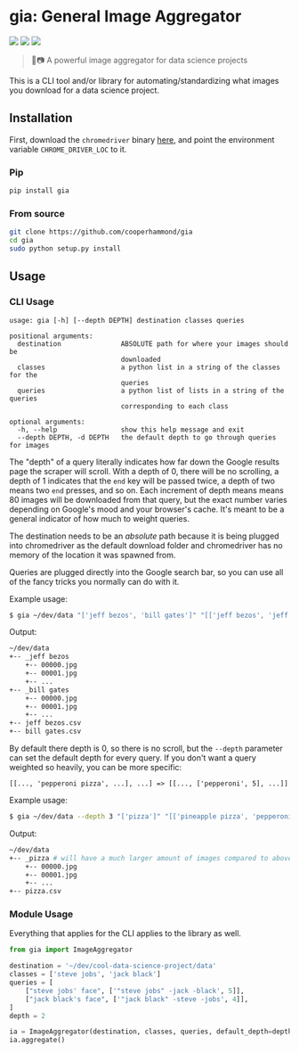 # gia: General Image Aggregator

[![](https://img.shields.io/github/languages/code-size/cooperhammond/gia?color=green&style=flat-square)](https://saythanks.io/to/kepoorh%40gmail.com)
[![](https://img.shields.io/pypi/v/gia?color=blue&style=flat-square)](https://saythanks.io/to/kepoorh%40gmail.com)
[![](https://img.shields.io/badge/say-thanks-ff69b4?style=flat-square)](https://saythanks.io/to/kepoorh%40gmail.com)

> 🤖📷 A powerful image aggregator for data science projects

This is a CLI tool and/or library for automating/standardizing what images you download for a data science project.


## Installation

First, download the `chromedriver` binary [here](https://chromedriver.chromium.org/downloads), 
and point the environment variable `CHROME_DRIVER_LOC` to it.

### Pip
```bash
pip install gia
```

### From source
```bash
git clone https://github.com/cooperhammond/gia
cd gia
sudo python setup.py install
```


## Usage

### CLI Usage

```
usage: gia [-h] [--depth DEPTH] destination classes queries 

positional arguments:
  destination               ABSOLUTE path for where your images should be
                            downloaded
  classes                   a python list in a string of the classes for the        
                            queries
  queries                   a python list of lists in a string of the queries       
                            corresponding to each class

optional arguments:
  -h, --help                show this help message and exit
  --depth DEPTH, -d DEPTH   the default depth to go through queries for images 
```

The "depth" of a query literally indicates how far down the Google results page the scraper will scroll.
With a depth of 0, there will be no scrolling, a depth of 1 indicates that the `end` key will be passed
twice, a depth of two means two `end` presses, and so on. Each increment of depth means means 80 images will 
be downloaded from that query, but the exact number varies depending on Google's mood and your browser's cache. 
It's meant to be a general indicator of how much to weight queries.

The destination needs to be an _absolute_ path because it is being plugged into chromedriver as the default
download folder and chromedriver has no memory of the location it was spawned from.

Queries are plugged directly into the Google search bar, so you can use all of the fancy tricks you normally
can do with it.

Example usage:
```bash
$ gia ~/dev/data "['jeff bezos', 'bill gates']" "[['jeff bezos', 'jeff bezos face'], ['bill gates', 'bill gates face']]"
```
Output:
```bash
~/dev/data
+-- _jeff bezos
    +-- 00000.jpg
    +-- 00001.jpg
    +-- ...
+-- _bill gates
    +-- 00000.jpg
    +-- 00001.jpg
    +-- ...
+-- jeff bezos.csv
+-- bill gates.csv
```

By default there depth is 0, so there is no scroll, but the `--depth` parameter can set the default depth for every query.
If you don't want a query weighted so heavily, you can be more specific:
```
[[..., 'pepperoni pizza', ...], ...] => [[..., ['pepperoni', 5], ...]]
```

Example usage:
```bash
$ gia ~/dev/data --depth 3 "['pizza']" "[['pineapple pizza', 'pepperoni pizza', 'egg pizza']]"
```
Output:
```bash
~/dev/data
+-- _pizza # will have a much larger amount of images compared to above example
    +-- 00000.jpg
    +-- 00001.jpg
    +-- ...
+-- pizza.csv
```

### Module Usage

Everything that applies for the CLI applies to the library as well.
```python
from gia import ImageAggregator

destination = '~/dev/cool-data-science-project/data'
classes = ['steve jobs', 'jack black']
queries = [
    ["steve jobs' face", ['"steve jobs" -jack -black', 5]],
    ["jack black's face", ['"jack black" -steve -jobs', 4]],
]
depth = 2

ia = ImageAggregator(destination, classes, queries, default_depth=depth)
ia.aggregate()
```